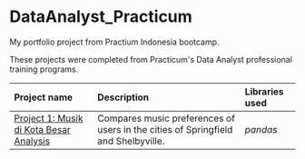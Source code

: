# DataAnalyst_Practicum
My portfolio project from Practium Indonesia bootcamp.

These projects were completed from Practicum's Data Analyst professional training programs.

| Project name | Description | Libraries used | 
| :---------------------- | :---------------------- | :---------------------- |
| [Project 1: Musik di Kota Besar Analysis](Project_1.music_project_en) | Compares music preferences of users in the cities of Springfield and Shelbyville. | *pandas* |
